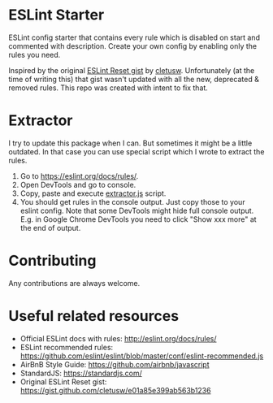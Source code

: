 # ESLint Starter

ESLint config starter that contains every rule which is disabled on start and commented with description. Create your own config by enabling only the rules you need. 

Inspired by the original [ESLint Reset gist](https://gist.github.com/cletusw/e01a85e399ab563b1236) by [cletusw](https://gist.github.com/cletusw). Unfortunately (at the time of writing this) that gist wasn't updated with all the new, deprecated & removed rules. This repo was created with intent to fix that.

# Extractor

I try to update this package when I can. But sometimes it might be a little outdated. In that case you can use special script which I wrote to extract the rules. 

1. Go to https://eslint.org/docs/rules/.
2. Open DevTools  and go to console.
3. Copy, paste and execute [extractor.js](extractor.js) script.
4. You should get rules in the console output. Just copy those to your eslint config. Note that some DevTools might hide full console output. E.g. in Google Chrome DevTools you need to click "Show xxx more" at the end of output.  

# Contributing

Any contributions are always welcome. 

# Useful related resources

* Official ESLint docs with rules: http://eslint.org/docs/rules/
* ESLint recommended rules: https://github.com/eslint/eslint/blob/master/conf/eslint-recommended.js
* AirBnB Style Guide: https://github.com/airbnb/javascript
* StandardJS: https://standardjs.com/
* Original ESLint Reset gist: https://gist.github.com/cletusw/e01a85e399ab563b1236
